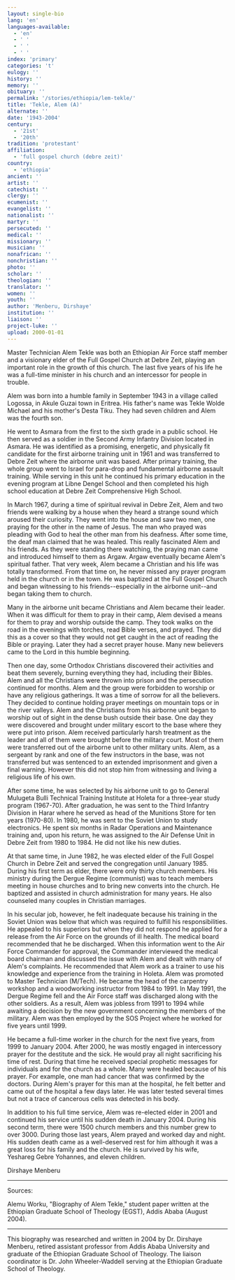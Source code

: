 ```yaml
---
layout: single-bio
lang: 'en'
languages-available:
  - 'en'
  - ' '
  - ' '
  - ' '
index: 'primary'
categories: 't'
eulogy: ''
history: ''
memory: ''
obituary: ''
permalink: '/stories/ethiopia/lem-tekle/'
title: 'Tekle, Alem (A)'
alternate: ''
date: '1943-2004'
century:
  - '21st'
  - '20th'
tradition: 'protestant'
affiliation:
  - 'full gospel church (debre zeit)'
country:
  - 'ethiopia'
ancient: ''
artist: ''
catechist: ''
clergy: ''
ecumenist: ''
evangelist: ''
nationalist: ''
martyr: ''
persecuted: ''
medical: ''
missionary: ''
musician: ''
nonafrican: ''
nonchristian: ''
photo: ''
scholar: ''
theologian: ''
translator: ''
women: ''
youth: ''
author: 'Menberu, Dirshaye'
institution: ''
liaison: ''
project-luke: ''
upload: 2000-01-01
---
```



Master Technician Alem Tekle was both an Ethiopian Air Force staff member and a visionary elder of the Full Gospel Church at Debre Zeit, playing an important role in the growth of this church. The last five years of his life he was a full-time minister in his church and an intercessor for people in trouble.

Alem was born into a humble family in September 1943 in a village called Logossa, in Akule Guzai town in Eritrea. His father's name was Tekle Wolde Michael and his mother's Desta Tiku. They had seven children and Alem was the fourth son.

He went to Asmara from the first to the sixth grade in a public school. He then served as a soldier in the Second Army Infantry Division located in Asmara. He was identified as a promising, energetic, and physically fit candidate for the first airborne training unit in 1961 and was transferred to Debre Zeit where the airborne unit was based. After primary training, the whole group went to Israel for para-drop and fundamental airborne assault training. While serving in this unit he continued his primary education in the evening program at Libne Dengel School and then completed  his high school education at Debre Zeit Comprehensive High School.

In March 1967, during a time of spiritual revival in Debre Zeit, Alem and two friends were walking by a house when they heard a strange sound which aroused their curiosity. They went into the house and saw two men, one praying for the other in the name of Jesus. The man who prayed was pleading with God to heal the other man from his deafness. After some time, the deaf man claimed that he was healed. This really fascinated Alem and his friends. As they were standing there watching, the praying man came and introduced himself to them as Argaw. Argaw eventually became Alem's spiritual father. That very week, Alem became a Christian and his life was totally transformed. From that time on, he  never missed any prayer program held in the church or in the town. He was baptized at the Full Gospel Church and began witnessing to his friends--especially in the airborne unit--and began taking them to church.

Many in the airborne unit became Christians and Alem became their leader. When it was difficult for them to pray in their camp, Alem devised a means for them to pray and worship outside the camp. They took walks on the road in the evenings with torches, read Bible verses, and prayed. They did this as a cover so that they would not get caught in the act of reading the Bible or praying. Later they had a secret prayer house. Many new believers came to the Lord in this humble beginning.

Then one day, some Orthodox Christians discovered their activities and beat them severely, burning everything they had, including their Bibles. Alem and all the Christians were thrown into prison and the persecution continued for months. Alem and the group were forbidden to worship or have any religious gatherings. It was a time of sorrow for all the believers. They decided to continue holding prayer meetings on mountain tops or in the river valleys. Alem and the Christians from his airborne unit began to worship out of sight in the dense bush outside their base. One day they were discovered and brought under military escort to the base where they were put into prison. Alem received particularly harsh treatment as the leader and all of them were brought before the military court. Most of them were transferred out of the airborne unit to other military units.  Alem, as a sergeant by rank and one of the few instructors in the base, was not transferred but was sentenced to an extended imprisonment and given a final warning.   However this did not stop him from witnessing and living a religious life of his own.

After some time, he was selected by his airborne unit to go to General Mulugeta Bulli Technical Training Institute at Holeta for a three-year study program (1967-70). After graduation, he was sent to the Third Infantry Division in Harar where he served as head of the Munitions Store for ten years (1970-80). In 1980, he was sent to the Soviet Union to study electronics. He spent six months in Radar Operations and Maintenance training and, upon his return, he was assigned to the Air Defense Unit in Debre Zeit from 1980 to 1984. He did not like his new duties.

At that same time, in June 1982, he was elected elder of the Full Gospel Church in Debre Zeit and served the congregation until January 1985. During his first term as elder, there were only thirty church members. His ministry during the Dergue Regime (communist) was to teach members meeting in house churches and to bring new converts into the church. He baptized and assisted in church administration for many years. He also counseled many couples in Christian marriages.

In his secular job, however, he felt inadequate because his training in the Soviet Union was below that which was required to fulfill his responsibilities. He appealed to his superiors but when they did not respond he applied for a release from the Air Force on the grounds of ill health. The medical board recommended that he be discharged. When this information went to the Air Force Commander for approval, the Commander interviewed the medical board chairman and discussed the issue with Alem and dealt with many of Alem's complaints. He recommended that Alem work as a trainer to use his knowledge and experience from the training in Holeta. Alem was promoted to Master Technician (M/Tech). He became the head of the carpentry workshop and a woodworking instructor from 1984 to 1991. In May 1991, the Dergue Regime fell and the Air Force staff was discharged along with the other soldiers. As a result, Alem was  jobless from 1991 to 1994 while awaiting a decision by the new government concerning the members of the military. Alem was then employed by the SOS Project where he worked for five years until 1999.

He became a full-time worker in the church for the next five years, from 1999 to January 2004. After 2000, he was mostly engaged in intercessory prayer for the destitute and the sick. He would pray all night sacrificing his time of rest. During that time he received special prophetic messages for individuals and for the church as a whole. Many were healed because of his prayer. For example, one man had cancer that was confirmed by the doctors. During Alem's prayer for this man at the hospital, he felt better and came out of the hospital a few days later. He was later tested several times but not a trace of cancerous cells was detected in his body.

In addition to his full time service, Alem was re-elected elder in 2001 and continued his service until his sudden death in January 2004. During his second term, there were 1500 church members and this number grew to over 3000. During those last years, Alem prayed and worked day and night. His sudden death came as a well-deserved rest for him although it was a great loss for his family and the church. He is survived by his wife, Yeshareg Gebre Yohannes, and eleven children.

Dirshaye Menberu

---

Sources:

Alemu Worku, "Biography of Alem Tekle," student paper written at the Ethiopian Graduate School of Theology (EGST), Addis Ababa (August 2004).

---

This biography was researched and written in 2004 by Dr. Dirshaye Menberu, retired assistant professor from Addis Ababa University and graduate of the Ethiopian Graduate School of Theology. The liaison coordinator is Dr. John Wheeler-Waddell serving at the Ethiopian Graduate School of Theology.